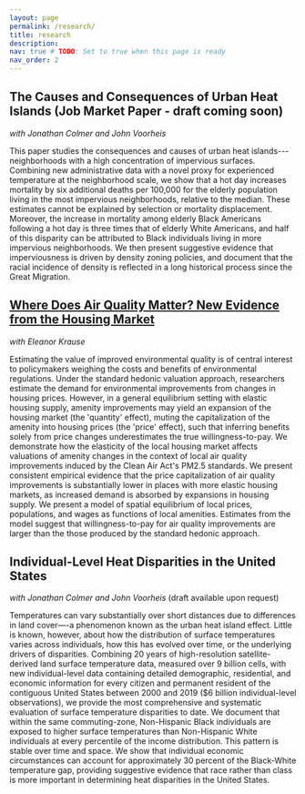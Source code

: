 ```yaml
---
layout: page
permalink: /research/
title: research
description: 
nav: true # TODO: Set to true when this page is ready
nav_order: 2
---
```


## The Causes and Consequences of Urban Heat Islands (Job Market Paper - draft coming soon)
*with Jonathan Colmer and John Voorheis*

This paper studies the consequences and causes of urban heat islands---neighborhoods with a high concentration of impervious surfaces. Combining new administrative data with a novel proxy for experienced temperature at the neighborhood scale, we show that a hot day increases mortality by six additional deaths per 100,000 for the elderly population living in the most impervious neighborhoods, relative to the median. These estimates cannot be explained by selection or mortality displacement. Moreover, the increase in mortality among elderly Black Americans following a hot day is three times that of elderly White Americans, and half of this disparity can be attributed to Black individuals living in more impervious neighborhoods. We then present suggestive evidence that imperviousness is driven by density zoning policies, and document that the racial incidence of density is reflected in a long historical process since the Great Migration.

## [Where Does Air Quality Matter? New Evidence from the Housing Market](/air_quality_hedonics_draft)
*with Eleanor Krause*

Estimating the value of improved environmental quality is of central interest to policymakers weighing the costs and benefits of environmental regulations. Under the standard hedonic valuation approach, researchers estimate the demand for environmental improvements from changes in housing prices. However, in a general equilibrium setting with elastic housing supply, amenity improvements may yield an expansion of the housing market (the 'quantity' effect), muting the capitalization of the amenity into housing prices (the 'price' effect), such that inferring benefits solely from price changes underestimates the true willingness-to-pay. We demonstrate how the elasticity of the local housing market affects valuations of amenity changes in the context of local air quality improvements induced by the Clean Air Act's PM2.5 standards. We present consistent empirical evidence that the price capitalization of air quality improvements is substantially lower in places with more elastic housing markets, as increased demand is absorbed by expansions in housing supply. We present a model of spatial equilibrium of local prices, populations, and wages as functions of local amenities. Estimates from the model suggest that willingness-to-pay for air quality improvements are larger than the those produced by the standard hedonic approach.

## Individual-Level Heat Disparities in the United States
*with Jonathan Colmer and John Voorheis* (draft available upon request)

Temperatures can vary substantially over short distances due to differences in land cover—-a phenomenon known as the urban heat island effect. Little is known, however, about how the distribution of surface temperatures varies across individuals, how this has evolved over time, or the underlying drivers of disparities. Combining 20 years of high-resolution satellite-derived land surface temperature data, measured over 9 billion cells, with new individual-level data containing detailed demographic, residential, and economic information for every citizen and permanent resident of the contiguous United States between 2000 and 2019 ($6 billion individual-level observations), we provide the most comprehensive and systematic evaluation of surface temperature disparities to date. We document that within the same commuting-zone, Non-Hispanic Black individuals are exposed to higher surface temperatures than Non-Hispanic White individuals at every percentile of the income distribution. This pattern is stable over time and space. We show that individual economic circumstances can account for approximately 30 percent of the Black-White temperature gap, providing suggestive evidence that race rather than class is more important in determining heat disparities in the United States.